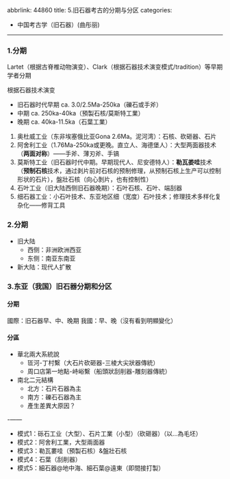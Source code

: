 abbrlink: 44860
title: 5.旧石器考古的分期与分区
categories:
  - 中国考古学（旧石器）(曲彤丽)
---
### 1.分期

Lartet（根据古脊椎动物演变）、Clark（根据石器技术演变模式/tradition）等早期学者分期

根据石器技术演变

* 旧石器时代早期 ca. 3.0/2.5Ma-250ka（礫石或手斧）
* 中期 ca. 250ka-40ka（預製石核/莫斯特工業）
* 晚期 ca. 40ka-11.5ka（石葉工業）

1. 奥杜威工业（东非埃塞俄比亚Gona 2.6Ma。泥河湾）：石核、砍砸器、石片
2. 阿舍利工业（1.76Ma-250ka或更晚。直立人、海德堡人）：大型两面器技术（**两面对称**）——手斧、薄刃斧、手镐
3. 莫斯特工业（旧石器时代中期。早期现代人、尼安德特人）：**勒瓦娄哇**技术（**预制石核**技术，通过剥片前对石核的预制修理，从预制石核上生产可以控制形状的石片），盤壯石核（向心剝片，也有控制性）
4. 石叶工业（旧大陆西侧旧石器晚期）：石叶石核、石叶、端刮器
5. 细石器工业：小石叶技术、东亚地区细（宽度）石叶技术；修理技术多样化复杂化——修背工具

### 2.分期

* 旧大陆
  * 西侧：非洲欧洲西亚
  * 东侧：南亚东南亚
* 新大陆：现代人扩散

### 3.东亚（我国）旧石器分期和分区

#### 分期

國際：旧石器早、中、晚期
我國：早、晚（沒有看到明顯變化）

#### 分區

* 華北兩大系統說
  * 匼河-丁村繫（大石片砍砸器-三棱大尖狀器傳統）
  * 周口店第一地點-峙峪繫（船頭狀刮削器-雕刻器傳統）
* 南北二元結構
  * 北方：石片石器為主
  * 南方：礫石石器為主
  * 產生差異大原因？

-——

* 模式1：砾石工业（大型）、石片工業（小型）（砍砸器）（以...為毛坯）
* 模式2：阿舍利工業，大型兩面器
* 模式3：勒瓦婁哇（預製石核）&盤壯石核
* 模式4：石葉（刮削器）
* 模式5：細石器@地中海、細石葉@遠東（即間接打製）